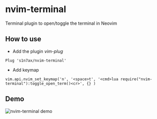 # nvim-terminal

Terminal plugin to open/toggle the terminal in Neovim

## How to use

* Add the plugin
*vim-plug*
```
Plug 's1n7ax/nvim-terminal'
```
* Add keymap
```
vim.api.nvim_set_keymap('n', '<space>t', '<cmd>lua require("nvim-terminal"):toggle_open_term()<cr>', {} )
```

## Demo
![nvim-terminal demo](https://raw.githubusercontent.com/s1n7ax/nvim-terminal/main/resources/gif/nvim-terminal.gif)
